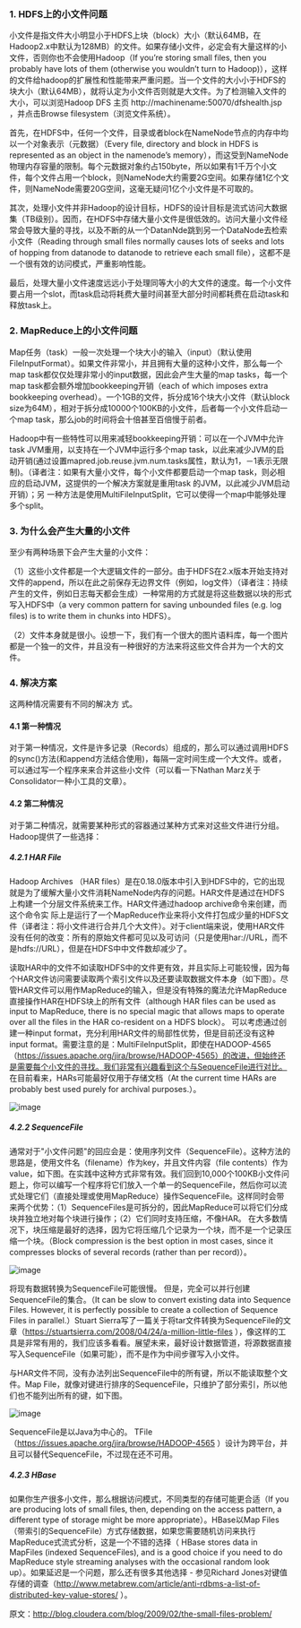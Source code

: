 
### 1. HDFS上的小文件问题

小文件是指文件大小明显小于HDFS上块（block）大小（默认64MB，在Hadoop2.x中默认为128MB）的文件。如果存储小文件，必定会有大量这样的小文件，否则你也不会使用Hadoop（If you’re storing small files, then you probably have lots of them (otherwise you wouldn’t turn to Hadoop)），这样的文件给hadoop的扩展性和性能带来严重问题。当一个文件的大小小于HDFS的块大小（默认64MB），就将认定为小文件否则就是大文件。为了检测输入文件的大小，可以浏览Hadoop DFS 主页 http://machinename:50070/dfshealth.jsp ，并点击Browse filesystem（浏览文件系统）。

首先，在HDFS中，任何一个文件，目录或者block在NameNode节点的内存中均以一个对象表示（元数据）（Every file, directory and block in HDFS is represented as an object in the namenode’s memory），而这受到NameNode物理内存容量的限制。每个元数据对象约占150byte，所以如果有1千万个小文件，每个文件占用一个block，则NameNode大约需要2G空间。如果存储1亿个文件，则NameNode需要20G空间，这毫无疑问1亿个小文件是不可取的。

其次，处理小文件并非Hadoop的设计目标，HDFS的设计目标是流式访问大数据集（TB级别）。因而，在HDFS中存储大量小文件是很低效的。访问大量小文件经常会导致大量的寻找，以及不断的从一个DatanNde跳到另一个DataNode去检索小文件（Reading through small files normally causes lots of seeks and lots of hopping from datanode to datanode to retrieve each small file），这都不是一个很有效的访问模式，严重影响性能。

最后，处理大量小文件速度远远小于处理同等大小的大文件的速度。每一个小文件要占用一个slot，而task启动将耗费大量时间甚至大部分时间都耗费在启动task和释放task上。

### 2. MapReduce上的小文件问题

Map任务（task）一般一次处理一个块大小的输入（input）（默认使用FileInputFormat）。如果文件非常小，并且拥有大量的这种小文件，那么每一个map task都仅仅处理非常小的input数据，因此会产生大量的map tasks，每一个map task都会额外增加bookkeeping开销（each of which imposes extra bookkeeping overhead）。一个1GB的文件，拆分成16个块大小文件（默认block size为64M），相对于拆分成10000个100KB的小文件，后者每一个小文件启动一个map task，那么job的时间将会十倍甚至百倍慢于前者。

Hadoop中有一些特性可以用来减轻bookkeeping开销：可以在一个JVM中允许task JVM重用，以支持在一个JVM中运行多个map task，以此来减少JVM的启动开销(通过设置mapred.job.reuse.jvm.num.tasks属性，默认为1，－1表示无限制)。（译者注：如果有大量小文件，每个小文件都要启动一个map task，则必相应的启动JVM，这提供的一个解决方案就是重用task 的JVM，以此减少JVM启动开销）；另 一种方法是使用MultiFileInputSplit，它可以使得一个map中能够处理多个split。

### 3. 为什么会产生大量的小文件

至少有两种场景下会产生大量的小文件：

（1）这些小文件都是一个大逻辑文件的一部分。由于HDFS在2.x版本开始支持对文件的append，所以在此之前保存无边界文件（例如，log文件）（译者注：持续产生的文件，例如日志每天都会生成）一种常用的方式就是将这些数据以块的形式写入HDFS中（a very common pattern for saving unbounded files (e.g. log files) is to write them in chunks into HDFS）。

（2）文件本身就是很小。设想一下，我们有一个很大的图片语料库，每一个图片都是一个独一的文件，并且没有一种很好的方法来将这些文件合并为一个大的文件。

### 4. 解决方案

这两种情况需要有不同的解决方 式。

#### 4.1 第一种情况

对于第一种情况，文件是许多记录（Records）组成的，那么可以通过调用HDFS的sync()方法(和append方法结合使用)，每隔一定时间生成一个大文件。或者，可以通过写一个程序来来合并这些小文件（可以看一下Nathan Marz关于Consolidator一种小工具的文章）。

#### 4.2 第二种情况

对于第二种情况，就需要某种形式的容器通过某种方式来对这些文件进行分组。Hadoop提供了一些选择：

##### 4.2.1 HAR File

Hadoop Archives （HAR files）是在0.18.0版本中引入到HDFS中的，它的出现就是为了缓解大量小文件消耗NameNode内存的问题。HAR文件是通过在HDFS上构建一个分层文件系统来工作。HAR文件通过hadoop archive命令来创建，而这个命令实 际上是运行了一个MapReduce作业来将小文件打包成少量的HDFS文件（译者注：将小文件进行合并几个大文件）。对于client端来说，使用HAR文件没有任何的改变：所有的原始文件都可见以及可访问（只是使用har://URL，而不是hdfs://URL），但是在HDFS中中文件数却减少了。

读取HAR中的文件不如读取HDFS中的文件更有效，并且实际上可能较慢，因为每个HAR文件访问需要读取两个索引文件以及还要读取数据文件本身（如下图）。尽管HAR文件可以用作MapReduce的输入，但是没有特殊的魔法允许MapReduce直接操作HAR在HDFS块上的所有文件（although HAR files can be used as input to MapReduce, there is no special magic that allows maps to operate over all the files in the HAR co-resident on a HDFS block）。 可以考虑通过创建一种input format，充分利用HAR文件的局部性优势，但是目前还没有这种input format。需要注意的是：MultiFileInputSplit，即使在HADOOP-4565（https://issues.apache.org/jira/browse/HADOOP-4565）的改进，但始终还是需要每个小文件的寻找。我们非常有兴趣看到这个与SequenceFile进行对比。 在目前看来，HARs可能最好仅用于存储文档（At the current time HARs are probably best used purely for archival purposes.）。

![image](http://img.blog.csdn.net/20161225153157287?watermark/2/text/aHR0cDovL2Jsb2cuY3Nkbi5uZXQvU3VubnlZb29uYQ==/font/5a6L5L2T/fontsize/400/fill/I0JBQkFCMA==/dissolve/70/gravity/SouthEast)
##### 4.2.2 SequenceFile

通常对于"小文件问题"的回应会是：使用序列文件（SequenceFile）。这种方法的思路是，使用文件名（filename）作为key，并且文件内容（file contents）作为value，如下图。在实践中这种方式非常有效。我们回到10,000个100KB小文件问题上，你可以编写一个程序将它们放入一个单一的SequenceFile，然后你可以流式处理它们（直接处理或使用MapReduce）操作SequenceFile。这样同时会带来两个优势：（1）SequenceFiles是可拆分的，因此MapReduce可以将它们分成块并独立地对每个块进行操作；（2）它们同时支持压缩，不像HAR。 在大多数情况下，块压缩是最好的选择，因为它将压缩几个记录为一个块，而不是一个记录压缩一个块。（Block compression is the best option in most cases, since it compresses blocks of several records (rather than per record)）。

![image](http://img.blog.csdn.net/20161225153219119?watermark/2/text/aHR0cDovL2Jsb2cuY3Nkbi5uZXQvU3VubnlZb29uYQ==/font/5a6L5L2T/fontsize/400/fill/I0JBQkFCMA==/dissolve/70/gravity/SouthEast)

将现有数据转换为SequenceFile可能很慢。 但是，完全可以并行创建SequenceFile的集合。（It can be slow to convert existing data into Sequence Files. However, it is perfectly possible to create a collection of Sequence Files in parallel.）Stuart Sierra写了一篇关于将tar文件转换为SequenceFile的文章（https://stuartsierra.com/2008/04/24/a-million-little-files ），像这样的工具是非常有用的，我们应该多看看。展望未来，最好设计数据管道，将源数据直接写入SequenceFile（如果可能），而不是作为中间步骤写入小文件。

与HAR文件不同，没有办法列出SequenceFile中的所有键，所以不能读取整个文件。Map File，就像对键进行排序的SequenceFile，只维护了部分索引，所以他们也不能列出所有的键，如下图。

![image](http://img.blog.csdn.net/20161225153231728?watermark/2/text/aHR0cDovL2Jsb2cuY3Nkbi5uZXQvU3VubnlZb29uYQ==/font/5a6L5L2T/fontsize/400/fill/I0JBQkFCMA==/dissolve/70/gravity/SouthEast//note.youdao.com/favicon.ico)


SequenceFile是以Java为中心的。 TFile（https://issues.apache.org/jira/browse/HADOOP-4565 ）设计为跨平台，并且可以替代SequenceFile，不过现在还不可用。


##### 4.2.3 HBase

如果你生产很多小文件，那么根据访问模式，不同类型的存储可能更合适（If you are producing lots of small files, then, depending on the access pattern, a different type of storage might be more appropriate）。HBase以Map Files（带索引的SequenceFile）方式存储数据，如果您需要随机访问来执行MapReduce式流式分析，这是一个不错的选择（ HBase stores data in MapFiles (indexed SequenceFiles), and is a good choice if you need to do MapReduce style streaming analyses with the occasional random look up）。如果延迟是一个问题，那么还有很多其他选择 - 参见Richard Jones对键值存储的调查（http://www.metabrew.com/article/anti-rdbms-a-list-of-distributed-key-value-stores/ ）。

原文：http://blog.cloudera.com/blog/2009/02/the-small-files-problem/
